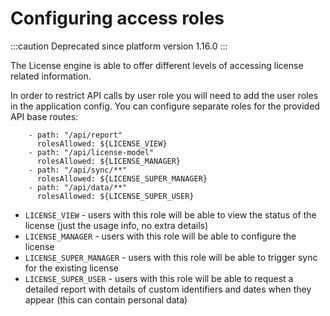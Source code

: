 # Configuring access roles

:::caution
Deprecated since platform version 1.16.0
:::

The License engine is able to offer different levels of accessing license  related information.

In order to restrict API calls by user role you will need to add the user roles in the application config. You can configure separate roles for the provided API base routes:

```
    - path: "/api/report"
      rolesAllowed: ${LICENSE_VIEW}
    - path: "/api/license-model"
      rolesAllowed: ${LICENSE_MANAGER}
    - path: "/api/sync/**"
      rolesAllowed: ${LICENSE_SUPER_MANAGER}
    - path: "/api/data/**"
      rolesAllowed: ${LICENSE_SUPER_USER}
```

* `LICENSE_VIEW` - users with this role will be able to view the status of the license (just the usage info, no extra details)
* `LICENSE_MANAGER` - users with this role will be able to configure the license&#x20;
* `LICENSE_SUPER_MANAGER` - users with this role will be able to trigger sync for the existing license&#x20;
* `LICENSE_SUPER_USER` - users with this role will be able to request a detailed report with details of custom identifiers and dates when they appear (this can contain personal data)
